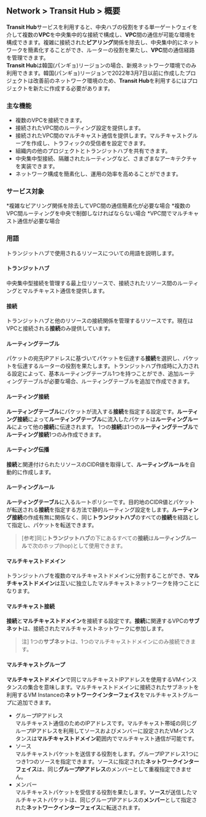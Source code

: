 
## Network > Transit Hub > 概要

**Transit Hub**サービスを利用すると、中央ハブの役割をする単一ゲートウェイを介して複数の**VPC**を中央集中的な接続で構成し、**VPC**間の通信が可能な環境を構成できます。複雑に接続された**ピアリング**関係を除去し、中央集中的にネットワークを簡素化することができ、ルーターの役割を果たし、**VPC**間の通信経路を管理できます。 </br>
**Transit Hub**は韓国(パンギョ)リージョンの場合、新規ネットワーク環境でのみ利用できます。韓国(パンギョ)リージョンで2022年3月7日以前に作成したプロジェクトは改善前のネットワーク環境のため、**Transit Hub**を利用するにはプロジェクトを新たに作成する必要があります。

### 主な機能

* 複数のVPCを接続できます。
* 接続されたVPC間のルーティング設定を提供します。
* 接続されたVPC間のマルチキャスト通信を提供します。マルチキャストグループを作成し、トラフィックの受信者を設定できます。
* 組織内の他のプロジェクトとトランジットハブを共有できます。
* 中央集中型接続、隔離されたルーティングなど、さまざまなアーキテクチャを実装できます。
* ネットワーク構成を簡素化し、運用の効率を高めることができます。

### サービス対象

*複雑なピアリング関係を除去してVPC間の通信簡素化が必要な場合
*複数のVPC間ルーティングを中央で制御しなければならない場合
*VPC間でマルチキャスト通信が必要な場合

### 用語

トランジットハブで使用されるリソースについての用語を説明します。

#### トランジットハブ

中央集中型接続を管理する最上位リソースで、接続されたリソース間のルーティングとマルチキャスト通信を提供します。

#### 接続

トランジットハブと他のリソースの接続関係を管理するリソースです。現在はVPCと接続される**接続**のみ提供しています。

#### ルーティングテーブル

パケットの宛先IPアドレスに基づいてパケットを伝達する**接続**を選択し、パケットを伝達するルーターの役割を果たします。トランジットハブ作成時に入力される設定によって、基本ルーティングテーブル1つを持つことができ、追加ルーティングテーブルが必要な場合、ルーティングテーブルを追加で作成できます。 

#### ルーティング接続

**ルーティングテーブル**にパケットが流入する**接続**を指定する設定です。**ルーティング接続**によって**ルーティングテーブル**に流入したパケットは**ルーティングルール**によって他の**接続**に伝達されます。 1つの**接続**は1つの**ルーティングテーブル**で**ルーティング接続**1つのみ作成できます。 

#### ルーティング伝播

**接続**と関連付けられたリソースのCIDR値を取得して、**ルーティングルール**を自動的に作成します。

#### ルーティングルール

**ルーティングテーブル**に入るルートポリシーです。目的地のCIDR値とパケットが転送される**接続**を指定する方法で静的ルーティング設定をします。**ルーティング接続**の作成有無に関係なく、同じ**トランジットハブ**のすべての**接続**を経路として指定し、パケットを転送できます。
> [参考]同じ**トランジットハブ**の下にあるすべての**接続**は**ルーティングルール**で次のホップ(hop)として使用できます。

#### マルチキャストドメイン

トランジットハブを複数のマルチキャストドメインに分割することができ、**マルチキャストドメイン**は互いに独立したマルチキャストネットワークを持つことになります。

#### マルチキャスト接続

**接続**と**マルチキャストドメイン**を接続する設定です。**接続**に関連するVPCの**サブネット**は、接続されたマルチキャストネットワークに参加します。
> 注] 1つの**サブネット**は、1つのマルチキャストドメインにのみ接続できます。

#### マルチキャストグループ

**マルチキャストドメイン**で同じマルチキャストIPアドレスを使用するVMインスタンスの集合を意味します。マルチキャストドメインに接続されたサブネットを利用するVM Instanceの**ネットワークインターフェイス**をマルチキャストグループに追加できます。

* グループIPアドレス<br>
マルチキャスト通信のためのIPアドレスです。マルチキャスト帯域の同じグループIPアドレスを利用してソースおよびメンバーに設定されたVMインスタンスは**マルチキャストドメイン**範囲内でマルチキャスト通信が可能です。
* ソース<br>
マルチキャストパケットを送信する役割をします。グループIPアドレス1つにつき1つのソースを指定できます。ソースに指定された**ネットワークインターフェイス**は、同じ**グループIPアドレス**のメンバーとして重複指定できません。
* メンバー<br>
マルチキャストパケットを受信する役割を果たします。**ソース**が送信したマルチキャストパケットは、同じグループIPアドレスの**メンバー**として指定された**ネットワークインターフェイス**に転送されます。
